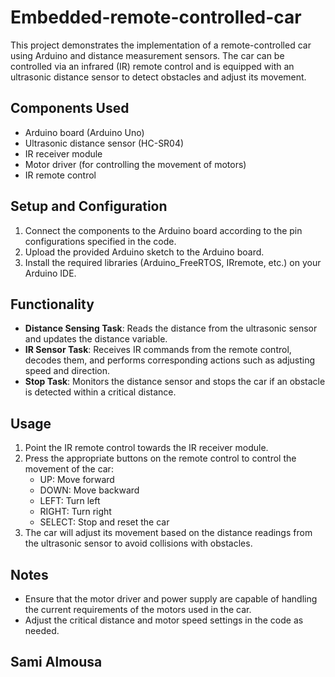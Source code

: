 # Embedded-remote-controlled-car

This project demonstrates the implementation of a remote-controlled car using Arduino and distance measurement sensors. The car can be controlled via an infrared (IR) remote control and is equipped with an ultrasonic distance sensor to detect obstacles and adjust its movement.

## Components Used

- Arduino board (Arduino Uno)
- Ultrasonic distance sensor (HC-SR04)
- IR receiver module
- Motor driver (for controlling the movement of motors)
- IR remote control

## Setup and Configuration

1. Connect the components to the Arduino board according to the pin configurations specified in the code.
2. Upload the provided Arduino sketch to the Arduino board.
3. Install the required libraries (Arduino_FreeRTOS, IRremote, etc.) on your Arduino IDE.

## Functionality

- **Distance Sensing Task**: Reads the distance from the ultrasonic sensor and updates the distance variable.
- **IR Sensor Task**: Receives IR commands from the remote control, decodes them, and performs corresponding actions such as adjusting speed and direction.
- **Stop Task**: Monitors the distance sensor and stops the car if an obstacle is detected within a critical distance.

## Usage

1. Point the IR remote control towards the IR receiver module.
2. Press the appropriate buttons on the remote control to control the movement of the car:
   - UP: Move forward
   - DOWN: Move backward
   - LEFT: Turn left
   - RIGHT: Turn right
   - SELECT: Stop and reset the car
3. The car will adjust its movement based on the distance readings from the ultrasonic sensor to avoid collisions with obstacles.

## Notes

- Ensure that the motor driver and power supply are capable of handling the current requirements of the motors used in the car.
- Adjust the critical distance and motor speed settings in the code as needed.

## Sami Almousa
